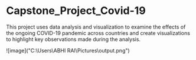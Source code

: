 # Capstone_Project_Covid-19
This project uses data analysis and visualization to examine the effects of the ongoing COVID-19 pandemic across countries and create visualizations to highlight key observations made during the analysis.

![image]("C:\Users\ABHI RAI\Pictures\output.png")
